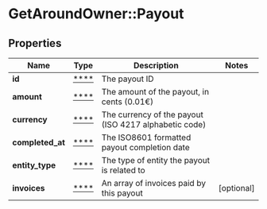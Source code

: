 # GetAroundOwner::Payout

## Properties
Name | Type | Description | Notes
------------ | ------------- | ------------- | -------------
**id** | [****](.md) | The payout ID | 
**amount** | [****](.md) | The amount of the payout, in cents (0.01€) | 
**currency** | [****](.md) | The currency of the payout (ISO 4217 alphabetic code) | 
**completed_at** | [****](.md) | The ISO8601 formatted payout completion date | 
**entity_type** | [****](.md) | The type of entity the payout is related to | 
**invoices** | [****](.md) | An array of invoices paid by this payout | [optional] 

